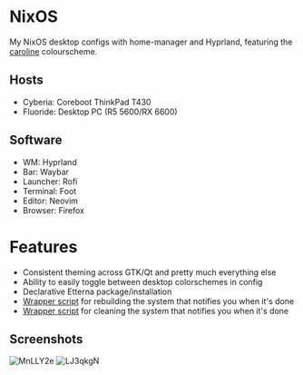 # NixOS
My NixOS desktop configs with home-manager and Hyprland, featuring the [caroline](https://codeberg.org/ed/base16-schemes) colourscheme.

## Hosts
- Cyberia: Coreboot ThinkPad T430
- Fluoride: Desktop PC (R5 5600/RX 6600)

## Software
- WM: Hyprland
- Bar: Waybar
- Launcher: Rofi
- Terminal: Foot
- Editor: Neovim
- Browser: Firefox

# Features
- Consistent theming across GTK/Qt and pretty much everything else
- Ability to easily toggle between desktop colorschemes in config
- Declarative Etterna package/installation
- [Wrapper script](https://github.com/yazoink/nixos/blob/main/modules/home-manager/features/shell-config/scripts/rebuild/rebuild) for rebuilding the system that notifies you when it's done
- [Wrapper script](https://github.com/yazoink/nixos/blob/main/modules/home-manager/features/shell-config/scripts/clean/clean) for cleaning the system that notifies you when it's done
  
## Screenshots
![MnLLY2e](https://github.com/user-attachments/assets/120a415c-dc7b-42f0-a8cd-1f86dd0b51fc)
![LJ3qkgN](https://github.com/user-attachments/assets/16b4c1f7-5871-4f15-bf97-b84dffd8d93f)
